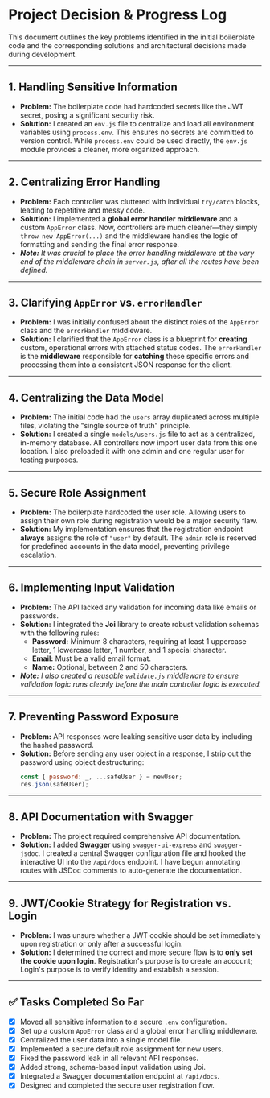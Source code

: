 # Project Decision & Progress Log

This document outlines the key problems identified in the initial boilerplate code and the corresponding solutions and architectural decisions made during development.

---

## 1. Handling Sensitive Information
* **Problem:** The boilerplate code had hardcoded secrets like the JWT secret, posing a significant security risk.
* **Solution:** I created an `env.js` file to centralize and load all environment variables using `process.env`. This ensures no secrets are committed to version control. While `process.env` could be used directly, the `env.js` module provides a cleaner, more organized approach.

---

## 2. Centralizing Error Handling
* **Problem:** Each controller was cluttered with individual `try/catch` blocks, leading to repetitive and messy code.
* **Solution:** I implemented a **global error handler middleware** and a custom `AppError` class. Now, controllers are much cleaner—they simply `throw new AppError(...)` and the middleware handles the logic of formatting and sending the final error response.
* _**Note:** It was crucial to place the error handling middleware at the very end of the middleware chain in `server.js`, after all the routes have been defined._

---

## 3. Clarifying `AppError` vs. `errorHandler`
* **Problem:** I was initially confused about the distinct roles of the `AppError` class and the `errorHandler` middleware.
* **Solution:** I clarified that the `AppError` class is a blueprint for **creating** custom, operational errors with attached status codes. The `errorHandler` is the **middleware** responsible for **catching** these specific errors and processing them into a consistent JSON response for the client.

---

## 4. Centralizing the Data Model
* **Problem:** The initial code had the `users` array duplicated across multiple files, violating the "single source of truth" principle.
* **Solution:** I created a single `models/users.js` file to act as a centralized, in-memory database. All controllers now import user data from this one location. I also preloaded it with one admin and one regular user for testing purposes.

---

## 5. Secure Role Assignment
* **Problem:** The boilerplate hardcoded the user role. Allowing users to assign their own role during registration would be a major security flaw.
* **Solution:** My implementation ensures that the registration endpoint **always** assigns the role of `"user"` by default. The `admin` role is reserved for predefined accounts in the data model, preventing privilege escalation.

---

## 6. Implementing Input Validation
* **Problem:** The API lacked any validation for incoming data like emails or passwords.
* **Solution:** I integrated the **Joi** library to create robust validation schemas with the following rules:
    * **Password:** Minimum 8 characters, requiring at least 1 uppercase letter, 1 lowercase letter, 1 number, and 1 special character.
    * **Email:** Must be a valid email format.
    * **Name:** Optional, between 2 and 50 characters.
* _**Note:** I also created a reusable `validate.js` middleware to ensure validation logic runs cleanly before the main controller logic is executed._

---

## 7. Preventing Password Exposure
* **Problem:** API responses were leaking sensitive user data by including the hashed password.
* **Solution:** Before sending any user object in a response, I strip out the password using object destructuring:
    ```javascript
    const { password: _, ...safeUser } = newUser;
    res.json(safeUser);
    ```

---

## 8. API Documentation with Swagger
* **Problem:** The project required comprehensive API documentation.
* **Solution:** I added **Swagger** using `swagger-ui-express` and `swagger-jsdoc`. I created a central Swagger configuration file and hooked the interactive UI into the `/api/docs` endpoint. I have begun annotating routes with JSDoc comments to auto-generate the documentation.

---

## 9. JWT/Cookie Strategy for Registration vs. Login
* **Problem:** I was unsure whether a JWT cookie should be set immediately upon registration or only after a successful login.
* **Solution:** I determined the correct and more secure flow is to **only set the cookie upon login**. Registration's purpose is to create an account; Login's purpose is to verify identity and establish a session.

---

## ✅ Tasks Completed So Far
- [x] Moved all sensitive information to a secure `.env` configuration.
- [x] Set up a custom `AppError` class and a global error handling middleware.
- [x] Centralized the user data into a single model file.
- [x] Implemented a secure default role assignment for new users.
- [x] Fixed the password leak in all relevant API responses.
- [x] Added strong, schema-based input validation using Joi.
- [x] Integrated a Swagger documentation endpoint at `/api/docs`.
- [x] Designed and completed the secure user registration flow.